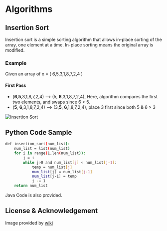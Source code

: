 # Algorithms
## Insertion Sort
Insertion sort is a simple sorting algorithm that allows in-place sorting of the array, one element at a time. In-place sorting means the original array is modified.

### Example
Given an array of  x = ( 6,5,3,1,8,7,2,4 )
#### First Pass
- (**6**,**5**,3,1,8,7,2,4) –> (5, **6**,3,1,8,7,2,4), Here, algorithm compares the first two elements, and swaps since 6 > 5.
- (**5**, **6**,3,1,8,7,2,4) –>  (3,**5**, **6**,1,8,7,2,4), place 3 first since both 5 & 6 > 3

![Insertion Sort](https://upload.wikimedia.org/wikipedia/commons/0/0f/Insertion-sort-example-300px.gif)


## Python Code Sample

```sh
def insertion_sort(num_list):
	num_list = list(num_list)
	for i in range(1,len(num_list)):
		j = i
		while j>0 and num_list[j] < num_list[j-1]:
			temp = num_list[j]
			num_list[j] = num_list[j-1]
			num_list[j-1] = temp
			j -= 1
	return num_list
```

Java Code is also provided.

License & Acknowledgement
----

Image provided by [wiki](https://en.wikipedia.org/wiki/Insertion_sort)
